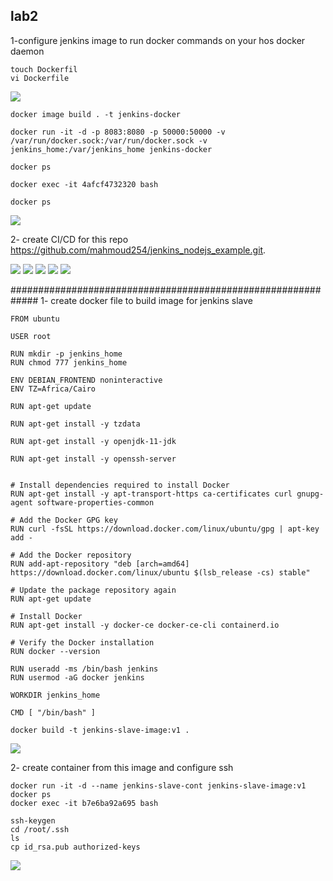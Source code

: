 ## lab2

1-configure jenkins image to run docker commands on your hos docker daemon
```
touch Dockerfil
vi Dockerfile
```
<img src="https://user-images.githubusercontent.com/92440274/217831255-4a019a2f-70c6-4ce8-8a11-8cd518587f5f.png">

```
docker image build . -t jenkins-docker

docker run -it -d -p 8083:8080 -p 50000:50000 -v /var/run/docker.sock:/var/run/docker.sock -v jenkins_home:/var/jenkins_home jenkins-docker

```
```
docker ps
```
```
docker exec -it 4afcf4732320 bash
```
```
docker ps
```
<img src="https://user-images.githubusercontent.com/92440274/217833592-5d9fcbca-ba14-4eef-afbc-dc7d51de2be6.png">

2- create CI/CD for this repo https://github.com/mahmoud254/jenkins_nodejs_example.git.

<img src="https://user-images.githubusercontent.com/92440274/218078314-5d2750c1-2f2e-46f5-865c-27fcaa80fef7.png">

<img src="https://user-images.githubusercontent.com/92440274/218078665-66680cf6-4251-45fb-837f-39cf605409b5.png">

<img src="https://user-images.githubusercontent.com/92440274/218078878-c7412e83-130c-4bab-be58-bbed689a0930.png">

<img src="https://user-images.githubusercontent.com/92440274/218080613-17c08b8e-39ac-4ba6-9c5a-eaae738466ed.png">

<img src="https://user-images.githubusercontent.com/92440274/218080815-b39e3c8a-1077-45fa-92d3-92584446ccea.png">

#############################################################
1- create docker file to build image for jenkins slave
```
FROM ubuntu

USER root

RUN mkdir -p jenkins_home
RUN chmod 777 jenkins_home

ENV DEBIAN_FRONTEND noninteractive
ENV TZ=Africa/Cairo

RUN apt-get update

RUN apt-get install -y tzdata

RUN apt-get install -y openjdk-11-jdk

RUN apt-get install -y openssh-server


# Install dependencies required to install Docker
RUN apt-get install -y apt-transport-https ca-certificates curl gnupg-agent software-properties-common

# Add the Docker GPG key
RUN curl -fsSL https://download.docker.com/linux/ubuntu/gpg | apt-key add -

# Add the Docker repository
RUN add-apt-repository "deb [arch=amd64] https://download.docker.com/linux/ubuntu $(lsb_release -cs) stable"

# Update the package repository again
RUN apt-get update

# Install Docker
RUN apt-get install -y docker-ce docker-ce-cli containerd.io

# Verify the Docker installation
RUN docker --version

RUN useradd -ms /bin/bash jenkins
RUN usermod -aG docker jenkins

WORKDIR jenkins_home

CMD [ "/bin/bash" ]
```
```
docker build -t jenkins-slave-image:v1 .
```
<img src="https://user-images.githubusercontent.com/92440274/218130804-6983b4e3-b0b6-4f96-ac27-c65dbd401ee0.png">

2- create container from this image and configure ssh

```
docker run -it -d --name jenkins-slave-cont jenkins-slave-image:v1
docker ps
docker exec -it b7e6ba92a695 bash

```
```
ssh-keygen
cd /root/.ssh
ls
cp id_rsa.pub authorized-keys
```
<img src="https://user-images.githubusercontent.com/92440274/218141938-c79272e4-9352-484b-b585-6d892b949258.png">






